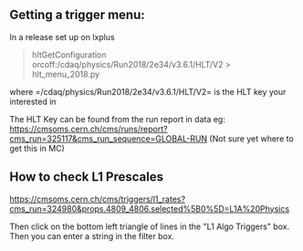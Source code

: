 ## Getting a trigger menu:
 In a release set up on lxplus
  > hltGetConfiguration orcoff:/cdaq/physics/Run2018/2e34/v3.6.1/HLT/V2 > hlt_menu_2018.py

where =/cdaq/physics/Run2018/2e34/v3.6.1/HLT/V2= is the HLT key your interested in

The HLT Key can be found from the run report in data
eg:
https://cmsoms.cern.ch/cms/runs/report?cms_run=325117&cms_run_sequence=GLOBAL-RUN
(Not sure yet where to get this in MC)

## How to check L1 Prescales

https://cmsoms.cern.ch/cms/triggers/l1_rates?cms_run=324980&props.4809_4806.selected%5B0%5D=L1A%20Physics

Then click on the bottom left triangle of lines in the "L1 Algo Triggers" box. Then you can enter a string in the filter box.
